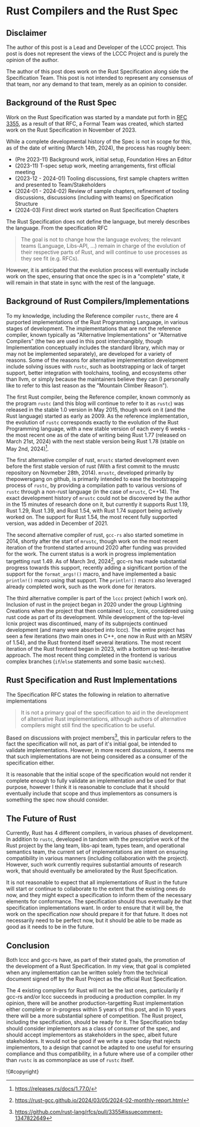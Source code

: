 # Rust Compilers and the Rust Spec

## Disclaimer

The author of this post is a Lead and Developer of the LCCC project. This post is does not represent the views of the LCCC Project and is purely the opinion of the author.

The author of this post does work on the Rust Specification along side the Specification Team. This post is not intended to represent any consensus of that team, nor any demand to that team, merely as an opinion to consider.

## Background of the Rust Spec

Work on the Rust Specification was started by a mandate put forth in [RFC 3355](https://rust-lang.github.io/rfcs/3355-rust-spec.html),
 as a result of that RFC, a Formal Team was created, which started work on the Rust Specification in November of 2023. 

While a complete developmental history of the Spec is not in scope for this, as of the date of writing (March 14th, 2024), the process has roughly been:
* (Pre 2023-11) Background work, initial setup, Foundation Hires an Editor
* (2023-11) T-spec setup work, meeting arrangements, first official meeting
* (2023-12 - 2024-01) Tooling discussions, first sample chapters written and presented to Team/Stakeholders
* (2024-01 - 2024-02) Review of sample chapters, refinement of tooling discussions, discussions (including with teams) on Specification Structure
* (2024-03) First direct work started on Rust Specification Chapters

The Rust Specification does not define the language, but merely describes the language. From the specification RFC
> The goal is not to change how the language evolves; the relevant teams (Language, Libs-API, …) remain in charge of the evolution of their respective parts of Rust, and will continue to use processes as they see fit (e.g. RFCs).

However, it is anticipated that the evolution process will eventually include work on the spec, ensuring that once the spec is in a "complete" state, it will remain in that state in sync with the rest of the language.

## Background of Rust Compilers/Implementations

To my knowledge, including the Reference compiler `rustc`, there are 4 purported implementations of the Rust Programming Language, in various stages of development. The implementations that are not the reference compiler, known typically as "Alternative Implementations" or "Alternative Compilers" (the two are used in this post interchangibly, though Implementation conceptually includes the standard library, which may or may not be implemented separately), are developed for a variety of reasons. Some of the reasons for alternative implementation development include solving issues with `rustc`, such as bootstrapping or lack of target support, better integration with toolchains, tooling, and ecosystems other than llvm, or simply because the maintainers believe they can (I personally like to refer to this last reason as the "Mountain Climber Reason"). 

The first Rust compiler, being the Reference compiler, known commonly as the program `rustc` (and this blog will continue to refer to it as `rustc`) was released in the stable 1.0 version in May 2015, though work on it (and the Rust language) started as early as 2009. As the reference implementation, the evolution of `rustc` corresponds exactly to the evolution of the Rust Programming language, with a new stable version of each every 6 weeks - the most recent one as of the date of writing being Rust 1.77 (released on March 21st, 2024) with the next stable version being Rust 1.78 (stable on May 2nd, 2024)[^1]. 

The first alternative compiler of rust, `mrustc` started development even before the first stable version of rust (With a first commit to the mrustc repository on Novmeber 28th, 2014). `mrustc`, developed primarily by thepowersgang on github, is primarily intended to ease the bootstrapping process of `rustc`, by providing a compilation path to various versions of `rustc` through a non-rust language (in the case of `mrustc`, C++14). The exact development history of `mrustc` could not be discovered by the author in the 15 minutes of research done on it, but currently it supports Rust 1.19, Rust 1.29, Rust 1.39, and Rust 1.54, with Rust 1.74 support being actively worked on. The support for Rust 1.54, the most recent fully supported version, was added in December of 2021.

The second alternative compiler of rust, `gcc-rs` also started sometime in 2014, shortly after the start of `mrustc`, though work on the most recent iteration of the frontend started arround 2020 after funding was provided for the work.  The current status is a work in progress implementation targetting rust 1.49. As of March 3rd, 2024[^2], gcc-rs has made substantial progress towards this support, recently adding a significant portion of the support for the `format_args!()` macro, and have implemented a basic `println!()` macro using that support. The `println!()` macro also leveraged already completed work, such as the work done for iterators.

The third alternative compiler is part of the `lccc` project (which I work on). Inclusion of rust in the project began in 2020 under the group Lightning Creations when the project that then contained `lccc`, lcnix, considered using rust code as part of its development. While development of the top-level lcnix project was discontinued, many of its subprojects continued development (and many were absorbed into lccc). The entire project has seen a few iterations (two main ones in C++, one now in Rust with an MSRV of 1.54), and the Rust frontend itself several iterations. The most recent iteration of the Rust frontend began in 2023, with a bottom up test-iterative approach. The most recent thing completed in the frontend is various complex branches (`if`/`else` statements and some basic `match`es).

## Rust Specification and Rust Implementations

The Specification RFC states the following in relation to alternative implementations
> It is not a primary goal of the specification to aid in the development of alternative Rust implementations, although authors of alternative compilers might still find the specification to be useful.

Based on discussions with project members[^3], this in particular refers to the fact the specification will not, as part of it's initial goal, be intended to validate implementations. However, in more recent discussions, it seems me that such implementations are not being considered as a consumer of the specification either. 

It is reasonable that the initial scope of the specification would not render it complete enough to fully validate an implementation and be used for that purpose, however I think it is reasonable to conclude that it should eventually include that scope and thus implementors as consumers is something the spec now should consider. 

## The Future of Rust

Currently, Rust has 4 different compilers, in various phases of development. In addition to `rustc`, developed in tandom with the prescriptive work of the Rust project by the lang team, libs-api team, types team, and operational semantics team, the current set of implementations are intent on ensuring compatibility in various manners (including collaboration with the project). However, such work currently requires substantial amounts of research work, that should eventually be ameliorated by the Rust Specification.

It is not reasonable to expect that all implementations of Rust in the future will start or continue to collaborate to the extent that the existing ones do now, and they might expect a specification to inform them of the necessary elements for conformance. The specification should thus eventually *be* that specification implementations want. In order to ensure that it will be, the work on the specification *now* should prepare it for that future. It does not necessarily need to be perfect now, but it should be able to be made as good as it needs to be in the future.

## Conclusion

Both lccc and gcc-rs have, as part of their stated goals, the promotion of the development of a Rust Specification. In my view, that goal is completed when any implementation can be written solely from the technical document signed off by the Rust Project as the official Rust Specification. 

The 4 existing compilers for Rust will not be the last ones, particularily if gcc-rs and/or lccc succeeds in producing a production compiler. In my opinion, there will be another production-targetting Rust implementation either complete or in-progress within 5 years of this post, and in 10 years there will be a more substantial sphere of competition. The Rust project, including the specification, should be ready for it. The Specification today should consider implementors as a class of consumer of the spec, and should accept implementors as stakeholders in the spec, albeit future stakeholders. It would not be good if we write a spec today that rejects implementors, to a design that cannot be adapted to one useful for ensuring compliance and thus compatibility, in a future where use of a compiler other than `rustc` is as commonplace as use of `rustc` itself.

[^1]: <https://releases.rs/docs/1.77.0/>
[^2]: <https://rust-gcc.github.io/2024/03/05/2024-02-monthly-report.html>
[^3]: <https://github.com/rust-lang/rfcs/pull/3355#issuecomment-1347822649>

!{#copyright}

